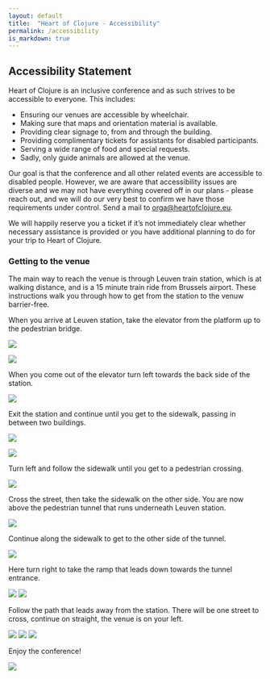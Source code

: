 ```yaml
---
layout: default
title:  "Heart of Clojure - Accessibility"
permalink: /accessibility
is_markdown: true
---
```


## Accessibility Statement

Heart of Clojure is an inclusive conference and as such strives to be accessible to everyone. This includes:

- Ensuring our venues are accessible by wheelchair.
- Making sure that maps and orientation material is available.
- Providing clear signage to, from and through the building.
- Providing complimentary tickets for assistants for disabled participants.
- Serving a wide range of food and special requests.
- Sadly, only guide animals are allowed at the venue.

Our goal is that the conference and all other related events are accessible to
disabled people. However, we are aware that accessibility issues are diverse and
we may not have everything covered off in our plans - please reach out, and we
will do our very best to confirm we have those requirements under control. Send
a mail to [orga@heartofclojure.eu](mailto:orga@heartofclojure.eu).

We will happily reserve you a ticket if it’s not immediately clear whether
necessary assistance is provided or you have additional planning to do for your
trip to Heart of Clojure.

### Getting to the venue

The main way to reach the venue is through Leuven train station, which is at
walking distance, and is a 15 minute train ride from Brussels airport. These
instructions walk you through how to get from the station to the venuw
barrier-free.

When you arrive at Leuven station, take the elevator from the platform up to the
pedestrian bridge.

![](img/accessibility/via_footbridge/step_00.jpg)
<!-- ![](img/accessibility/via_footbridge/step_01.jpg) -->
![](img/accessibility/via_footbridge/step_02.jpg)

When you come out of the elevator turn left towards the back side of the station.

![](img/accessibility/via_footbridge/step_03.jpg)
<!-- ![](img/accessibility/via_footbridge/step_04.jpg) -->
<!-- ![](img/accessibility/via_footbridge/step_05.jpg) -->

Exit the station and continue until you get to the sidewalk, passing in between two buildings.

![](img/accessibility/via_footbridge/step_06.jpg)
<!-- ![](img/accessibility/via_footbridge/step_07.jpg) -->
<!-- ![](img/accessibility/via_footbridge/step_08.jpg) -->
<!-- ![](img/accessibility/via_footbridge/step_09.jpg) -->

![](img/accessibility/via_footbridge/step_10.jpg)

Turn left and follow the sidewalk until you get to a pedestrian crossing.

![](img/accessibility/via_footbridge/step_11.jpg)

Cross the street, then take the sidewalk on the other side. You are now above
the pedestrian tunnel that runs underneath Leuven station.

![](img/accessibility/via_footbridge/step_12.jpg)

Continue along the sidewalk to get to the other side of the tunnel.

![](img/accessibility/via_footbridge/step_13.jpg)

Here turn right to take the ramp that leads down towards the tunnel entrance.

![](img/accessibility/via_footbridge/step_14.jpg)
![](img/accessibility/via_footbridge/step_15.jpg)

Follow the path that leads away from the station. There will be one street to cross, continue on straight, the venue is on your left.

![](img/accessibility/via_footbridge/step_16.jpg)
![](img/accessibility/via_footbridge/step_17.jpg)
![](img/accessibility/via_footbridge/step_18.jpg)

Enjoy the conference!

![](img/hal5/hal5-terrace.jpg)
